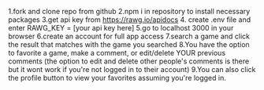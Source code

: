 1.fork and clone repo from github
2.npm i in repository to install necessary packages
3.get api key from https://rawg.io/apidocs
4. create .env file and enter RAWG_KEY = [your api key here] 
5.go to localhost 3000 in your browser
6.create an account for full app access 
7.search a game and click the result that matches with the game you searched 
8.You have the option to favorite a game, make a comment, or edit/delete YOUR previous comments (the option to edit and delete other people's comments is there but it wont work if you're not logged in to their account)
9.You can also click the profile button to view your favorites assuming you're logged in. 
